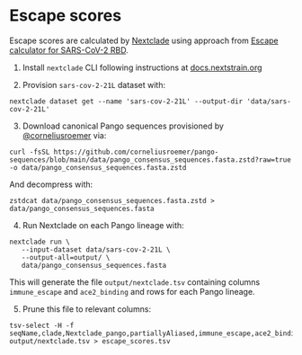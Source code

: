 # Escape scores

Escape scores are calculated by [Nextclade](https://github.com/nextstrain/nextclade) using approach from [Escape calculator for SARS-CoV-2 RBD](https://jbloomlab.github.io/SARS2_RBD_Ab_escape_maps/escape-calc/).

1. Install `nextclade` CLI following instructions at [docs.nextstrain.org](https://docs.nextstrain.org/projects/nextclade/en/stable/user/nextclade-cli.html)

2. Provision `sars-cov-2-21L` dataset with:
```
nextclade dataset get --name 'sars-cov-2-21L' --output-dir 'data/sars-cov-2-21L'
```

3. Download canonical Pango sequences provisioned by [@corneliusroemer](https://github.com/corneliusroemer) via:
```
curl -fsSL https://github.com/corneliusroemer/pango-sequences/blob/main/data/pango_consensus_sequences.fasta.zstd?raw=true -o data/pango_consensus_sequences.fasta.zstd
```
And decompress with:
```
zstdcat data/pango_consensus_sequences.fasta.zstd > data/pango_consensus_sequences.fasta
```

4. Run Nextclade on each Pango lineage with:
```
nextclade run \
   --input-dataset data/sars-cov-2-21L \
   --output-all=output/ \
   data/pango_consensus_sequences.fasta
```

This will generate the file `output/nextclade.tsv` containing columns `immune_escape` and `ace2_binding` and rows for each Pango lineage.

5. Prune this file to relevant columns:
```
tsv-select -H -f seqName,clade,Nextclade_pango,partiallyAliased,immune_escape,ace2_binding output/nextclade.tsv > escape_scores.tsv
```

